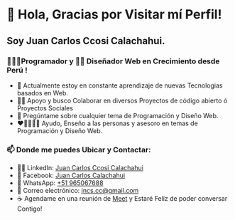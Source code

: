 # 👋 Hola, Gracias por Visitar mí Perfil!

## Soy Juan Carlos Ccosi Calachahui.

### 👨🏼‍💻Programador y 👨‍🎨 Diseñador Web en Crecimiento desde Perú !

  - 🌱 Actualmente estoy en constante aprendizaje de nuevas Tecnologias basados en Web.
  - 👯🔭 Apoyo y busco Colaborar en diversos Proyectos de código abierto ó Proyectos Sociales
  - 💬 Pregúntame sobre cualquier tema de Programación y Diseño Web.
  - ❤👨‍👩‍👧‍👦   Ayudo, Enseño a las personas y asesoro en temas de Programación y Diseño Web.
  
### 📫 Donde me puedes Ubicar y Contactar:
  
  - 👨‍🎓 LinkedIn: [Juan Carlos Ccosi Calachahui](https://www.linkedin.com/in/juan-carlos-ccosi-calachahui)
  - 🧑 Facebook: [Juan Carlos Calachahui](fb.me/juancarloscalachahui)
  - 📱 WhatsApp: [+51 965067688](https://wa.me/965067688)
  - 📧 Correo electrónico: jncs.cc@gmail.com
  - ☕ Agendame en una reunión de [Meet](https://meet.google.com/) y Estaré Felíz de poder conversar Contigo!
